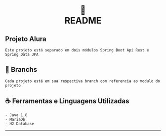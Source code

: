 <h1 align="center">
📄<br>README
</h1>

## Projeto Alura

    Este projeto está separado em dois módulos Spring Boot Api Rest e Spring Data JPA

## 🍜 Branchs

    Cada projeto está em sua respectiva branch com referencia ao modulo do projeto

## ☕ Ferramentas e Linguagens Utilizadas

    - Java 1.8
    - MariaDb
    - H2 Database

---
